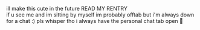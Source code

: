 ill make this cute in the future READ MY RENTRY
<br>
if u see me and im sitting by myself im probably offtab but i'm always down for a chat :) pls whisper tho i always have the personal chat tab open 🫡
